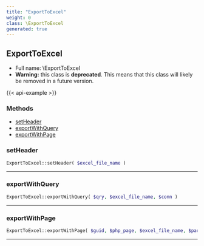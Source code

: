```yaml
---
title: "ExportToExcel"
weight: 0
class: \ExportToExcel
generated: true
---
```


## ExportToExcel 





* Full name: \ExportToExcel
* **Warning:** this class is **deprecated**. This means that this class will likely be removed in a future version.

{{< api-example >}} 



### Methods

- [setHeader](#setheader)
- [exportWithQuery](#exportwithquery)
- [exportWithPage](#exportwithpage)




### setHeader



```php
ExportToExcel::setHeader( $excel_file_name )
```









---

### exportWithQuery



```php
ExportToExcel::exportWithQuery( $qry, $excel_file_name, $conn )
```









---

### exportWithPage



```php
ExportToExcel::exportWithPage( $guid, $php_page, $excel_file_name, $params = '' )
```









---

